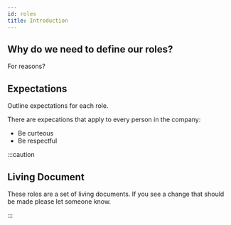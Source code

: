 ```yaml
---
id: roles
title: Introduction
---
```


## Why do we need to define our roles?

For reasons?

## Expectations

Outline expectations for each role.

There are expecations that apply to every person in the company:

* Be curteous
* Be respectful


:::caution

## Living Document

These roles are a set of living documents. If you see a change that should be made please let someone know.

:::

